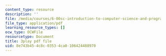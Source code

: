 ```yaml
---
content_type: resource
description: ''
file: /media/courses/6-00sc-introduction-to-computer-science-and-programming-spring-2011/8e743b454c8c03534ca0106424488970_UiZlaJX3IRk.pdf
file_type: application/pdf
learning_resource_types: []
ocw_type: OCWFile
resourcetype: Document
title: 3play pdf file
uid: 8e743b45-4c8c-0353-4ca0-106424488970
---
```

